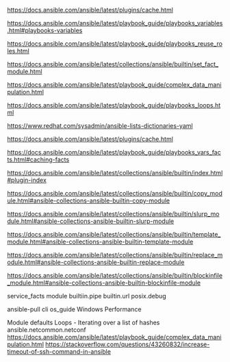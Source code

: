 https://docs.ansible.com/ansible/latest/plugins/cache.html

https://docs.ansible.com/ansible/latest/playbook_guide/playbooks_variables.html#playbooks-variables

https://docs.ansible.com/ansible/latest/playbook_guide/playbooks_reuse_roles.html

https://docs.ansible.com/ansible/latest/collections/ansible/builtin/set_fact_module.html

https://docs.ansible.com/ansible/latest/playbook_guide/complex_data_manipulation.html

https://docs.ansible.com/ansible/latest/playbook_guide/playbooks_loops.html

https://www.redhat.com/sysadmin/ansible-lists-dictionaries-yaml

https://docs.ansible.com/ansible/latest/plugins/cache.html

https://docs.ansible.com/ansible/latest/playbook_guide/playbooks_vars_facts.html#caching-facts

https://docs.ansible.com/ansible/latest/collections/ansible/builtin/index.html#plugin-index

https://docs.ansible.com/ansible/latest/collections/ansible/builtin/copy_module.html#ansible-collections-ansible-builtin-copy-module

https://docs.ansible.com/ansible/latest/collections/ansible/builtin/slurp_module.html#ansible-collections-ansible-builtin-slurp-module

https://docs.ansible.com/ansible/latest/collections/ansible/builtin/template_module.html#ansible-collections-ansible-builtin-template-module

https://docs.ansible.com/ansible/latest/collections/ansible/builtin/replace_module.html#ansible-collections-ansible-builtin-replace-module

https://docs.ansible.com/ansible/latest/collections/ansible/builtin/blockinfile_module.html#ansible-collections-ansible-builtin-blockinfile-module

service_facts module
builtiin.pipe
builtin.url
posix.debug

ansible-pull cli
os_guide
  Windows Performance

Module defaults
Loops - Iterating over a list of hashes
ansible.netcommon.netconf
https://docs.ansible.com/ansible/latest/playbook_guide/complex_data_manipulation.html
https://stackoverflow.com/questions/43260832/increase-timeout-of-ssh-command-in-ansible